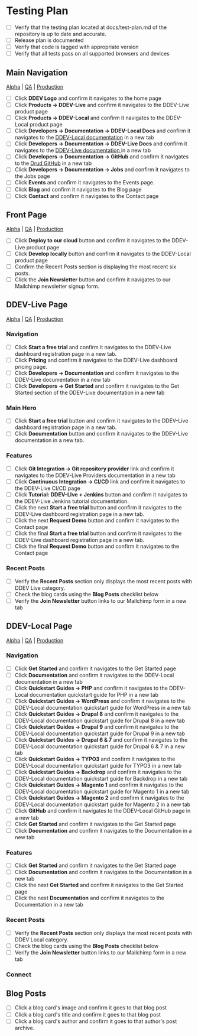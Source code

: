 # Testing Plan

- [ ] Verify that the testing plan located at docs/test-plan.md of the repository is up to date and accurate.
- [ ] Release plan is documented
- [ ] Verify that code is tagged with appropriate version
- [ ] Verify that all tests pass on all supported browsers and devices

## **Main Navigation**

[Alpha](https://preview-ddev-alpha-ddev-external-sites.sites.ddev.live/) | [QA](https://preview-ddev-qa-ddev-external-sites.sites.ddev.live/) | [Production](https://ddev.com/)

- [ ] Click **DDEV Logo** and confirm it navigates to the home page
- [ ] Click **Products -> DDEV-Live** and confirm it navigates to the DDEV-Live product page
- [ ] Click **Products -> DDEV-Local**  and confirm it navigates to the DDEV-Local product page
- [ ] Click **Developers -> Documentation -> DDEV-Local Docs** and confirm it navigates to the [DDEV-Local documentation](https://ddev.readthedocs.io/en/stable) in a new tab
- [ ] Click **Developers -> Documentation -> DDEV-Live Docs** and confirm it navigates to the [DDEV-Live documentation ](https://docs.ddev.com) in a new tab
- [ ] Click **Developers -> Documentation -> GitHub** and confirm it navigates to the [Drud GitHub](https://github.com/drud) in a new tab
- [ ] Click **Developers -> Documentation -> Jobs** and confirm it navigates to the Jobs page
- [ ] Click **Events** and confirm it navigates to the Events page.
- [ ] Click **Blog** and confirm it navigates to the Blog page
- [ ] Click **Contact** and confirm it navigates to the Contact page

## Front Page

[Alpha](https://preview-ddev-alpha-ddev-external-sites.sites.ddev.live/) | [QA](https://preview-ddev-qa-ddev-external-sites.sites.ddev.live/) | [Production](https://ddev.com/)

- [ ] Click **Deploy to our cloud** button and confirm it navigates to the DDEV-Live product page
- [ ] Click **Develop locally** button and confirm it navigates to the DDEV-Local product page
- [ ] Confirm the Recent Posts section is displaying the most recent six posts.
- [ ] Click the **Join Newsletter** button and confirm it navigates to our Mailchimp newsletter signup form.

## DDEV-Live Page

[Alpha](https://preview-ddev-alpha-ddev-external-sites.sites.ddev.live/ddev-live) | [QA](https://preview-ddev-qa-ddev-external-sites.sites.ddev.live/ddev-live) | [Production](https://ddev.com/ddev-live)

### Navigation

- [ ] Click **Start a free trial** and confirm it navigates to the DDEV-Live dashboard registration page in a new tab.
- [ ] Click **Pricing** and confirm it navigates to the DDEV-Live dashboard pricing page.
- [ ] Click **Developers -> Documentation** and confirm it navigates to the DDEV-Live documentation in a new tab
- [ ] Click **Developers -> Get Started** and confirm it navigates to the Get Started section of the DDEV-Live documentation in a new tab

### Main Hero

- [ ] Click **Start a free trial** button and confirm it navigates to the DDEV-Live dashboard registration page in a new tab.
- [ ] Click **Documentation** button and confirm it navigates to the DDEV-Live documentation in a new tab.

### Features

- [ ] Click **Git Integration -> Git repository provider** link and confirm it navigates to the DDEV-Live Providers documentation in a new tab
- [ ] Click **Continuous Integration -> CI/CD** link and confirm it navigates to the DDEV-Live CI/CD page
- [ ] Click **Tutorial: DDEV-LIve + Jenkins** button and confirm it navigates to the DDEV-Live Jenkins tutorial documentation.
- [ ] Click the next **Start a free trial** button and confirm it navigates to the DDEV-Live dashboard registration page in a new tab.
- [ ] Click the next **Request Demo** button and confirm it navigates to the Contact page
- [ ] Click the final **Start a free trial** button and confirm it navigates to the DDEV-Live dashboard registration page in a new tab.
- [ ] Click the final **Request Demo** button and confirm it navigates to the Contact page

### Recent Posts

- [ ] Verify the **Recent Posts** section only displays the most recent posts with DDEV Live category.
- [ ] Check the blog cards using the **Blog Posts** checklist below
- [ ] Verify the **Join Newsletter** button links to our Mailchimp form in a new tab

## DDEV-Local Page

[Alpha](https://preview-ddev-alpha-ddev-external-sites.sites.ddev.live/ddev-local) | [QA](https://preview-ddev-qa-ddev-external-sites.sites.ddev.live/ddev-local) | [Production](https://ddev.com/ddev-local)

### Navigation

- [ ] Click **Get Started** and confirm it navigates to the Get Started page
- [ ] Click **Documentation** and confirm it navigates to the DDEV-Local documentation in a new tab
- [ ] Click **Quickstart Guides -> PHP** and confirm it navigates to the DDEV-Local documentation quickstart guide for PHP in a new tab
- [ ] Click **Quickstart Guides -> WordPress** and confirm it navigates to the DDEV-Local documentation quickstart guide for WordPress in a new tab
- [ ] Click **Quickstart Guides -> Drupal 8** and confirm it navigates to the DDEV-Local documentation quickstart guide for Drupal 8 in a new tab
- [ ] Click **Quickstart Guides -> Drupal 9** and confirm it navigates to the DDEV-Local documentation quickstart guide for Drupal 9 in a new tab
- [ ] Click **Quickstart Guides -> Drupal 6 & 7** and confirm it navigates to the DDEV-Local documentation quickstart guide for Drupal 6 & 7 in a new tab
- [ ] Click **Quickstart Guides -> TYPO3** and confirm it navigates to the DDEV-Local documentation quickstart guide for TYPO3 in a new tab
- [ ] Click **Quickstart Guides -> Backdrop** and confirm it navigates to the DDEV-Local documentation quickstart guide for Backdrop in a new tab
- [ ] Click **Quickstart Guides -> Magento 1** and confirm it navigates to the DDEV-Local documentation quickstart guide for Magento 1 in a new tab
- [ ] Click **Quickstart Guides -> Magento 2** and confirm it navigates to the DDEV-Local documentation quickstart guide for Magento 2 in a new tab
- [ ] Click **GitHub** and confirm it navigates to the DDEV-Local GitHub page in a new tab
- [ ] Click **Get Started** and confirm it navigates to the Get Started page
- [ ] Click **Documentation** and confirm it navigates to the Documentation in a new tab

### Features

- [ ] Click **Get Started** and confirm it navigates to the Get Started page
- [ ] Click **Documentation** and confirm it navigates to the Documentation in a new tab
- [ ] Click the next **Get Started** and confirm it navigates to the Get Started page
- [ ] Click the next **Documentation** and confirm it navigates to the Documentation in a new tab

### Recent Posts

- [ ] Verify the **Recent Posts** section only displays the most recent posts with DDEV Local category.
- [ ] Check the blog cards using the **Blog Posts** checklist below
- [ ] Verify the **Join Newsletter** button links to our Mailchimp form in a new tab

### Connect

## Blog Posts

- [ ] Click a blog card's image and confirm it goes to that blog post
- [ ] Click a blog card's title and confirm it goes to that blog post
- [ ] Click a blog card's author and confirm it goes to that author's post archive.
